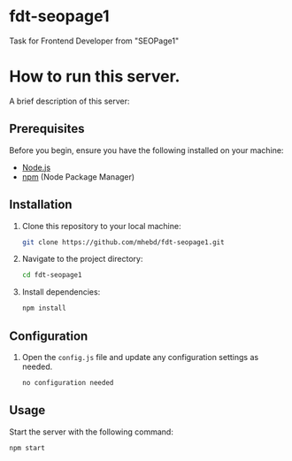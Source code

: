 # fdt-seopage1
Task for Frontend Developer from "SEOPage1" 

# How to run this server.

A brief description of this server:

## Prerequisites

Before you begin, ensure you have the following installed on your machine:

- [Node.js](https://nodejs.org/)
- [npm](https://www.npmjs.com/) (Node Package Manager)

## Installation

1. Clone this repository to your local machine:

    ```bash
    git clone https://github.com/mhebd/fdt-seopage1.git
    ```

2. Navigate to the project directory:

    ```bash
    cd fdt-seopage1
    ```

3. Install dependencies:

    ```bash
    npm install
    ```

## Configuration

1. Open the `config.js` file and update any configuration settings as needed.

    ```javascript
    no configuration needed
    ```

## Usage

Start the server with the following command:

```bash
npm start
